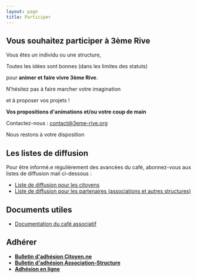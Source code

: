 ```yaml
---
layout: page
title: Participer
---
```

## Vous souhaitez participer à 3ème Rive

Vous êtes un individu ou une structure,

Toutes les idées sont bonnes (dans les limites des statuts)

pour **animer et faire vivre 3ème Rive**.

N’hésitez pas à faire marcher votre imagination

et à proposer vos projets !

**Vos propositions d'animations et/ou votre coup de main**

Contactez-nous : [contact@3eme-rive.org](contact@3eme-rive.org)

Nous restons à votre disposition

## Les listes de diffusion

Pour être informé.e régulièrement des avancées du café, abonnez-vous aux listes de diffusion mail ci-dessous : 

* [Liste de diffusion pour les citoyens](https://framalistes.org/sympa/subscribe/3eme-rive-sympa-citoyens)
* [Liste de diffusion pour les partenaires (associations et autres structures)](https://framalistes.org/sympa/subscribe/3eme-rive-sympa-partenaires)

## Documents utiles

* [Documentation du café associatif](https://nuage.epinal-en-transition.fr/index.php/s/irzS0lolsFee9B1)[](https://annuel.framapad.org/p/nos-partenaires-vous-informent---20181112)

## **Adhérer**

* [](https://nuage.epinal-en-transition.fr/index.php/s/DoG3MG1PuVhm6A8)**[Bulletin d'adhésion Citoyen.ne](https://nuage.epinal-en-transition.fr/index.php/s/DoG3MG1PuVhm6A8)**[](https://nuage.epinal-en-transition.fr/index.php/s/1AhM8LErnKJp35y)
* **[Bulletin d'adhésion Association-Structure](https://nuage.epinal-en-transition.fr/index.php/s/1AhM8LErnKJp35y)**
* **[Adhésion en ligne](https://www.helloasso.com/associations/3eme-rive-cafe-associatif/adhesions/adhesions-2020)**